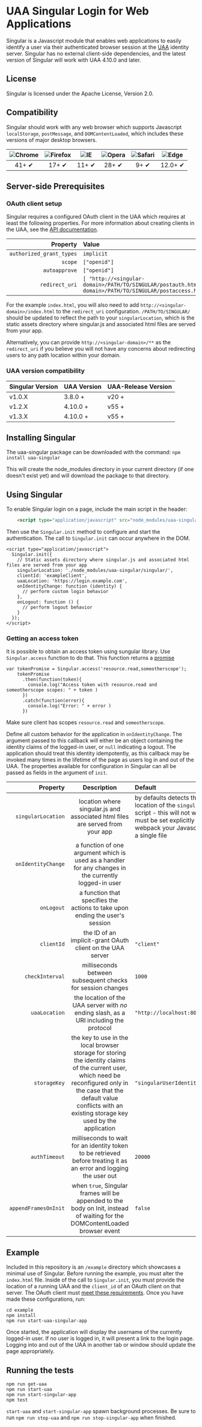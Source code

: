 # UAA Singular Login for Web Applications

Singular is a Javascript module that enables web applications to easily identify a user via their authenticated browser session at the [UAA](https://github.com/cloudfoundry/uaa) identity server. Singular has no external client-side dependencies, and the latest version of Singular will work with UAA 4.10.0 and later.

## License
Singular is licensed under the Apache License, Version 2.0.

## Compatibility
Singular should work with any web browser which supports Javascript `localStorage`, `postMessage`, and `DOMContentLoaded`, which includes these versions of major desktop browsers.

| ![Chrome](https://raw.githubusercontent.com/alrra/browser-logos/master/src/chrome/chrome_48x48.png) | ![Firefox](https://raw.github.com/alrra/browser-logos/master/src/firefox/firefox_48x48.png) | ![IE](https://upload.wikimedia.org/wikipedia/commons/thumb/1/18/Internet_Explorer_10%2B11_logo.svg/48px-Internet_Explorer_10%2B11_logo.svg.png) | ![Opera](https://raw.github.com/alrra/browser-logos/master/src/opera/opera_48x48.png) | ![Safari](https://raw.github.com/alrra/browser-logos/master/src/safari/safari_48x48.png) | ![Edge](https://upload.wikimedia.org/wikipedia/commons/thumb/d/d6/Microsoft_Edge_logo.svg/48px-Microsoft_Edge_logo.svg.png) |
|:------------------------------------------------------------------------------------:|:---------------------------------------------------------------------------------------:|:------------------------------------------------------------------------------------------------------:|:---------------------------------------------------------------------------------:|:------------------------------------------------------------------------------------:|:------------------------------------------------------------------------------------:|
|                                        41+ ✔                                        |                                          17+ ✔                                         |                                                 11+ ✔                                                 |                                      28+ ✔                                     |                                        9+ ✔                                        |                                        12.0+ ✔                                        |

## Server-side Prerequisites

### OAuth client setup

Singular requires a configured OAuth client in the UAA which requires at least the following properties. For more information about creating clients in the UAA, see the [API documentation](http://docs.cloudfoundry.org/api/uaa/#clients).

|         Property         |     Value    |
|-------------------------:|:-------------|
| `authorized_grant_types` |  `implicit`  |
|          `scope`         | `["openid"]` |
|       `autoapprove`      | `["openid"]` |
|       `redirect_uri`     | `[ "http://<singular-domain>/PATH/TO/SINGULAR/postauth.html","http://<singular-domain>/PATH/TO/SINGULAR/postaccess.html" ]` |

For the example `index.html`, you will also need to add `http://<singular-domain>/index.html` to the `redirect_uri` configuration. `/PATH/TO/SINGULAR/` should be updated to reflect the path to your `singularLocation`, which is the static assets directory where singular.js and associated html files are served from your app.

Alternatively, you can provide `http://<singular-domain>/**` as the `redirect_uri` if you believe you will not have any concerns about redirecting users to any path location within your domain.

### UAA version compatibility

| Singular Version | UAA Version | UAA-Release Version |
|------------------|-------------|---------------------|
| v1.0.X           | 3.8.0 +     | v20 +               |
| v1.2.X           | 4.10.0 +    | v55 +               |
| v1.3.X           | 4.10.0 +    | v55 +               |

## Installing Singular
The uaa-singular package can be downloaded with the command: `npm install uaa-singular`

This will create the node_modules directory in your current directory (if one doesn't exist yet) and will download the package to that directory.

## Using Singular
To enable Singular login on a page, include the main script in the header:
```html
    <script type="application/javascript" src="node_modules/uaa-singular/singular/singular.js"></script>
```
Then use the `Singular.init` method to configure and start the authentication. The call to `Singular.init` can occur anywhere in the DOM.
```
<script type="application/javascript">
  Singular.init({
    // Static assets directory where singular.js and associated html files are served from your app
    singularLocation: './node_modules/uaa-singular/singular/',
    clientId: 'exampleClient',
    uaaLocation: 'https://login.example.com',
    onIdentityChange: function (identity) {
      // perform custom login behavior
    },
    onLogout: function () {
      // perform logout behavior
    }
  });
</script>
```
### Getting an access token
It is possible to obtain an access token using sungular library. 
Use `Singular.access` function to do that. This function returns a [promise](https://developer.mozilla.org/en-US/docs/Web/JavaScript/Reference/Global_Objects/Promise)
```
var tokenPromise = Singular.access('resource.read,someotherscope');
    tokenPromise
      .then(function(token){
        console.log("Access token with resource.read and someotherscope scopes: " + token )
      })
      .catch(function(error){
        console.log("Error: " + error )
      })
```
Make sure client has scopes `resource.read` and `someotherscope`.

Define all custom behavior for the application in `onIdentityChange`. The argument passed to this callback will either be an object containing the identity claims of the logged-in user, or `null` indicating a logout. The application should treat this identity idempotently, as this callback may be invoked many times in the lifetime of the page as users log in and out of the UAA. The properties available for configuration in Singular can all be passed as fields in the argument of `init`.

|      Property        |                                                                                                             Description                                                                                                            |             Default            |
|---------------------:|:----------------------------------------------------------------------------------------------------------------------------------------------------------------------------------------------------------------------------------:|:-------------------------------|
|   `singularLocation` |                                                                location where singular.js and associated html files are served from your app                                                                                       |          by defaults detects the location of the `singular.js` script - this will not work and must be set explicitly if you webpack your Javascript into a single file         |
|   `onIdentityChange` |                                                                a function of one argument which is used as a handler for any changes in the currently logged-in user                                                               |                                |
|           `onLogout` |                                                                         a function that specifies the actions to take upon ending the user's session                                                                               |                                |
|           `clientId` |                                                                                     the ID of an implicit-grant OAuth client on the UAA server                                                                                     | `"client"`                     |
|      `checkInterval` |                                                                                     milliseconds between subsequent checks for session changes                                                                                     | `1000`                         |
|        `uaaLocation` |                                                                       the location of the UAA server with _no_ ending slash, as a URI including the protocol                                                                       | `"http://localhost:8080/uaa"`  |
|         `storageKey` | the key to use in the local browser storage for storing the identity claims of the current user, which need be reconfigured only in the case that the default value conflicts with an existing storage key used by the application | `"singularUserIdentityClaims"` |
|        `authTimeout` |                                                         milliseconds to wait for an identity token to be retrieved before treating it as an error and logging the user out                                                         | `20000`                        |
| `appendFramesOnInit` |                                                     when `true`, Singular frames will be appended to the body on Init, instead of waiting for the DOMContentLoaded browser event                                                   | `false`                        |

## Example
Included in this repository is an `/example` directory which showcases a minimal use of Singular. Before running the example, you must alter the `index.html` file. Inside of the call to `Singular.init`, you must provide the location of a running UAA and the `client_id` of an OAuth client on that server. The OAuth client must [meet these requirements](#server-side-prerequisites). Once you have made these configurations, run:
 
 ```
 cd example
 npm install
 npm run start-uaa-singular-app
 ```

Once started, the application will display the username of the currently logged-in user. If no user is logged in, it will present a link to the login page. Logging into and out of the UAA in another tab or window should update the page appropriately. 

## Running the tests

```
npm run get-uaa
npm run start-uaa
npm run start-singular-app
npm test
```

`start-uaa` and `start-singular-app` spawn background processes.
Be sure to run `npm run stop-uaa` and `npm run stop-singular-app` when finished.